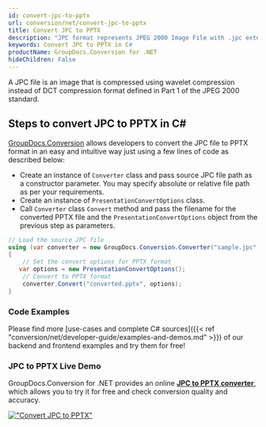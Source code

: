 ```yaml
---
id: convert-jpc-to-pptx
url: conversion/net/convert-jpc-to-pptx
title: Convert JPC to PPTX
description: "JPC format represents JPEG 2000 Image File with .jpc extension. Learn how to convert JPC to PPTX file programmatically in C# language using GroupDocs.Conversion for .NET library."
keywords: Convert JPC to PPTX in C#
productName: GroupDocs.Conversion for .NET
hideChildren: False
---
```


A JPC file is an image that is compressed using wavelet compression instead of DCT compression format defined in Part 1 of the JPEG 2000 standard.

## Steps to convert JPC to PPTX in C#

[GroupDocs.Conversion](https://products.groupdocs.com/conversion/net) allows developers to convert the JPC file to PPTX format in an easy and intuitive way just using a few lines of code as described below:

* Create an instance of `Converter` class and pass source JPC file path as a constructor parameter. You may specify absolute or relative file path as per your requirements. 
* Create an instance of `PresentationConvertOptions` class.
* Call `Converter` class `Convert` method and pass the filename for the converted PPTX file and the `PresentationConvertOptions` object from the previous step as parameters.

```csharp
// Load the source JPC file
using (var converter = new GroupDocs.Conversion.Converter("sample.jpc"))
{
    // Set the convert options for PPTX format
   var options = new PresentationConvertOptions();
    // Convert to PPTX format
    converter.Convert("converted.pptx", options);
}
```

### Code Examples

Please find more [use-cases and complete C# sources]({{< ref "conversion/net/developer-guide/examples-and-demos.md" >}}) of our backend and frontend examples and try them for free!

### JPC to PPTX Live Demo

GroupDocs.Conversion for .NET provides an online [**JPC to PPTX converter**](https://products.groupdocs.app/conversion/jpc-to-pptx), which allows you to try it for free and check conversion quality and accuracy.

[!["Convert JPC to PPTX"](conversion/net/images/convert-to-pptx/convert-jpc-to-pptx.png)](https://products.groupdocs.app/conversion/jpc-to-pptx)